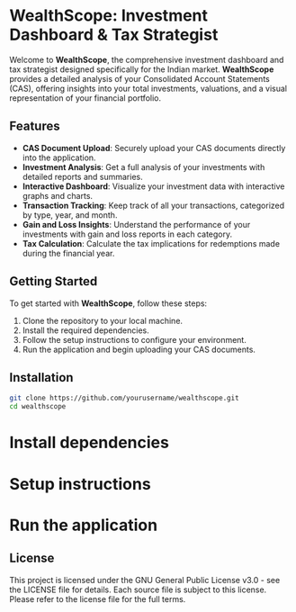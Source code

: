 # WealthScope: Investment Dashboard & Tax Strategist

Welcome to **WealthScope**, the comprehensive investment dashboard and tax strategist designed specifically for the Indian market. **WealthScope** provides a detailed analysis of your Consolidated Account Statements (CAS), offering insights into your total investments, valuations, and a visual representation of your financial portfolio.

## Features

- **CAS Document Upload**: Securely upload your CAS documents directly into the application.
- **Investment Analysis**: Get a full analysis of your investments with detailed reports and summaries.
- **Interactive Dashboard**: Visualize your investment data with interactive graphs and charts.
- **Transaction Tracking**: Keep track of all your transactions, categorized by type, year, and month.
- **Gain and Loss Insights**: Understand the performance of your investments with gain and loss reports in each category.
- **Tax Calculation**: Calculate the tax implications for redemptions made during the financial year.

## Getting Started

To get started with **WealthScope**, follow these steps:

1. Clone the repository to your local machine.
2. Install the required dependencies.
3. Follow the setup instructions to configure your environment.
4. Run the application and begin uploading your CAS documents.

## Installation

```bash
git clone https://github.com/yourusername/wealthscope.git
cd wealthscope
```

# Install dependencies
# Setup instructions
# Run the application

## License

This project is licensed under the GNU General Public License v3.0 - see the LICENSE file for details. Each source file is subject to this license. Please refer to the license file for the full terms.
